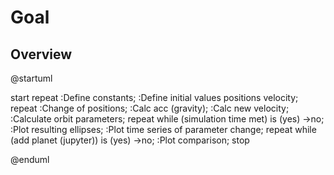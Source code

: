 # Goal


## Overview

@startuml

start
repeat
  :Define constants;
  :Define initial values positions velocity;
  repeat
    :Change of positions;
    :Calc acc (gravity);
    :Calc new velocity;
    :Calculate orbit parameters;
  repeat while (simulation time met) is (yes)
  ->no;
  :Plot resulting ellipses;
  :Plot time series of parameter change;
repeat while (add planet (jupyter)) is (yes)
->no;
:Plot comparison;
stop

@enduml
